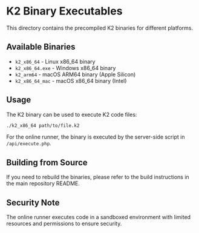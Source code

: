 # K2 Binary Executables

This directory contains the precompiled K2 binaries for different platforms.

## Available Binaries

- `k2_x86_64` - Linux x86_64 binary
- `k2_x86_64.exe` - Windows x86_64 binary
- `k2_arm64` - macOS ARM64 binary (Apple Silicon)
- `k2_x86_64_mac` - macOS x86_64 binary (Intel)

## Usage

The K2 binary can be used to execute K2 code files:

```bash
./k2_x86_64 path/to/file.k2
```

For the online runner, the binary is executed by the server-side script in `/api/execute.php`.

## Building from Source

If you need to rebuild the binaries, please refer to the build instructions in the main repository README.

## Security Note

The online runner executes code in a sandboxed environment with limited resources and permissions to ensure security.